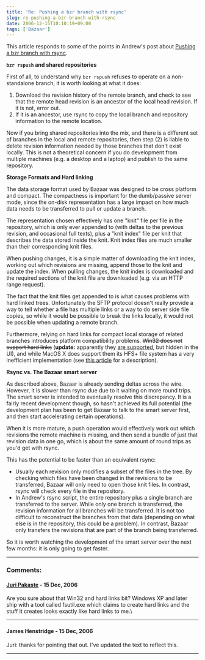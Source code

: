 ```yaml
---
title: 'Re: Pushing a bzr branch with rsync'
slug: re-pushing-a-bzr-branch-with-rsync
date: 2006-12-15T10:10:19+09:00
tags: ['Bazaar']
---
```


This article responds to some of the points in Andrew\'s post about
[Pushing a bzr branch with
rsync](http://research.operationaldynamics.com/blogs/andrew/software/version-control/bzr-repository-rsync.html).

**`bzr rspush` and shared repositories**

First of all, to understand why `bzr rspush` refuses to operate on a
non-standalone branch, it is worth looking at what it does:

1.  Download the revision history of the remote branch, and check to see
    that the remote head revision is an ancestor of the local head
    revision. If it is not, error out.
2.  If it is an ancestor, use rsync to copy the local branch and
    repository information to the remote location.

Now if you bring shared repositories into the mix, and there is a
different set of branches in the local and remote repositories, then
step (2) is liable to delete revision information needed by those
branches that don\'t exist locally. This is not a theoretical concern if
you do development from multiple machines (e.g. a desktop and a laptop)
and publish to the same repository.

**Storage Formats and Hard linking**

The data storage format used by Bazaar was designed to be cross platform
and compact. The compactness is important for the dumb/passive server
mode, since the on-disk representation has a large impact on how much
data needs to be transferred to pull or update a branch.

The representation chosen effectively has one \"knit\" file per file in
the repository, which is only ever appended to (with deltas to the
previous revision, and occasional full texts), plus a \"knit index\"
file per knit that describes the data stored inside the knit. Knit index
files are much smaller than their corresponding knit files.

When pushing changes, it is a simple matter of downloading the knit
index, working out which revisions are missing, append those to the knit
and update the index. When pulling changes, the knit index is downloaded
and the required sections of the knit file are downloaded (e.g. via an
HTTP range request).

The fact that the knit files get appended to is what causes problems
with hard linked trees. Unfortunately the SFTP protocol doesn\'t really
provide a way to tell whether a file has multiple links or a way to do
server side file copies, so while it would be possible to break the
links locally, it would not be possible when updating a remote branch.

Furthermore, relying on hard links for compact local storage of related
branches introduces platform compatibility problems. ~~Win32 does not
support hard links~~ (**update:** apparently they [are
supported](http://www.microsoft.com/resources/documentation/windows/xp/all/proddocs/en-us/fsutil_hardlink.mspx),
but hidden in the UI), and while MacOS X does support them its HFS+ file
system has a very inefficient implementation (see [this
article](http://rixstep.com/2/20040621,00.shtml) for a description).

**Rsync vs. The Bazaar smart server**

As described above, Bazaar is already sending deltas across the wire.
However, it is slower than rsync due due to it waiting on more round
trips. The smart server is intended to eventually resolve this
discrepancy. It is a fairly recent development though, so hasn\'t
achieved its full potential (the development plan has been to get Bazaar
to talk to the smart server first, and then start accelerating certain
operations).

When it is more mature, a push operation would effectively work out
which revisions the remote machine is missing, and then send a bundle of
just that revision data in one go, which is about the same amount of
round trips as you\'d get with rsync.

This has the potential to be faster than an equivalent rsync:

-   Usually each revision only modifies a subset of the files in the
    tree. By checking which files have been changed in the revisions to
    be transferred, Bazaar will only need to open those knit files. In
    contrast, rsync will check every file in the repository.
-   In Andrew\'s rsync script, the entire repository plus a single
    branch are transferred to the server. While only one branch is
    transferred, the revision information for all branches will be
    transferred. It is not too difficult to reconstruct the branches
    from that data (depending on what else is in the repository, this
    could be a problem). In contrast, Bazaar only transfers the
    revisions that are part of the branch being transferred.

So it is worth watching the development of the smart server over the
next few months: it is only going to get faster.

---
### Comments:
#### [Juri Pakaste](http://www.iki.fi/juri/blog/) - <time datetime="2006-12-15 17:54:20">15 Dec, 2006</time>

Are you sure about that Win32 and hard links bit? Windows XP and later
ship with a tool called fsutil.exe which claims to create hard links and
the stuff it creates looks exactly like hard links to me.\

---
#### James Henstridge - <time datetime="2006-12-15 18:27:42">15 Dec, 2006</time>

Juri: thanks for pointing that out. I\'ve updated the text to reflect
this.

---

